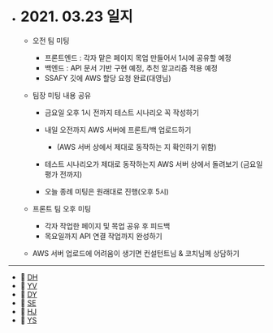 - # 2021. 03.23 일지

  - 오전 팀 미팅

    - 프론트엔드 : 각자 맡은 페이지 목업 만들어서 1시에 공유할 예정
    - 백엔드 :  API 문서 기반 구현 예정, 추천 알고리즘 적용 예정
    - SSAFY 깃에 AWS 할당 요청 완료(대영님)

  - 팀장 미팅 내용 공유
    - 금요일 오후 1시 전까지 테스트 시나리오 꼭 작성하기
    
    - 내일 오전까지 AWS 서버에 프론트/백 업로드하기
      - (AWS 서버 상에서 제대로 동작하는 지 확인하기 위함)
    
    - 테스트 시나리오가 제대로 동작하는지 AWS 서버 상에서 돌려보기 (금요일 평가 전까지)
    - 오늘 종례 미팅은 원래대로 진행(오후 5시)
    
  - 프론트 팀 오후 미팅

    - 각자 작업한 페이지 및 목업 공유 후 피드백
    - 목요일까지 API 연결 작업까지 완성하기

  - AWS 서버 업로드에 어려움이 생기면 컨설턴트님 & 코치님께 상담하기


-----

  * 🍟 [DH](./DH/20210323.md)
  * 🍔 [YV](./YV/20210323.md)
  * 🌭 [DY](./DY/20210323.md)
  * 🍳 [SE](./SE/20210323.md)
  * 🧀 [HJ](./HJ/20210323.md)
  * 🥪 [YS](./YS/20210323.md)